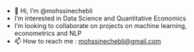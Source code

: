 - 👋 Hi, I’m @mohssinechebli
-  I’m interested in Data Science and Quantitative Economics
-  I’m looking to collaborate on projects on machine learning, econometrics and NLP
- 📫 How to reach me : mohssinechebli@gmail.com

<!---
mohssinechebli/mohssinechebli is a ✨ special ✨ repository because its `README.md` (this file) appears on your GitHub profile.
You can click the Preview link to take a look at your changes.
--->
